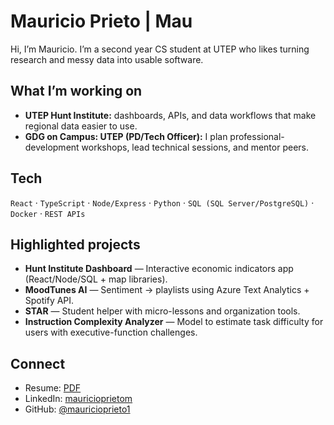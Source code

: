 # Mauricio Prieto | Mau

Hi, I’m Mauricio. I’m a second year CS student at UTEP who likes turning research and messy data into usable software.

## What I’m working on
- **UTEP Hunt Institute:** dashboards, APIs, and data workflows that make regional data easier to use.
- **GDG on Campus: UTEP (PD/Tech Officer):** I plan professional-development workshops, lead technical sessions, and mentor peers.

## Tech
`React` · `TypeScript` · `Node/Express` · `Python` · `SQL (SQL Server/PostgreSQL)` · `Docker` · `REST APIs`

## Highlighted projects
- **Hunt Institute Dashboard** — Interactive economic indicators app (React/Node/SQL + map libraries).
- **MoodTunes AI** — Sentiment → playlists using Azure Text Analytics + Spotify API.
- **STAR** — Student helper with micro-lessons and organization tools.
- **Instruction Complexity Analyzer** — Model to estimate task difficulty for users with executive-function challenges.

## Connect
- Resume: [PDF](https://drive.google.com/file/d/1H8nD2Trs2SAkZ7LkiD5yT6xBKJtaOpG-/view?usp=sharing)
- LinkedIn: [mauricioprietom](https://www.linkedin.com/in/mauricioprietom/)
- GitHub: [@mauricioprieto1](https://github.com/mauricioprieto1)
